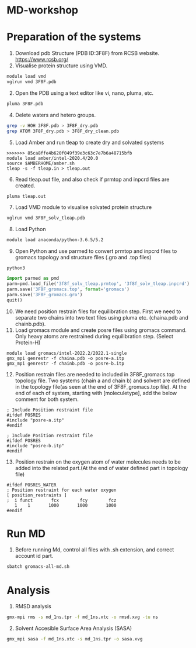 # MD-workshop
# Preparation of the systems
1. Download pdb Structure (PDB ID:3F8F) from RCSB website. https://www.rcsb.org/ 
2. Visualise protein structure using VMD.
```bash
module load vmd
vglrun vmd 3F8F.pdb
```
2. Open the PDB using a text editor like vi, nano, pluma, etc.
```bash
pluma 3F8F.pdb
```
4. Delete waters and hetero groups.
```bash
grep -v HOH 3F8F.pdb > 3F8F_dry.pdb
grep ATOM 3F8F_dry.pdb > 3F8F_dry_clean.pdb
```
5. Load Amber and run tleap to create dry and solvated systems
```
>>>>>>> 85ca8ffe4b620f049f39e3c63c7e7b6a48715bfb
module load amber/intel-2020.4/20.0
source $AMBERHOME/amber.sh
tleap -s -f tleap.in > tleap.out
```
6. Read tleap.out file, and also check if prmtop and inpcrd files are created.
```bash
pluma tleap.out
```
7. Load VMD module to visualise solvated protein structure
```bash
vglrun vmd 3F8F_solv_tleap.pdb
```
8. Load Python
```bash
module load anaconda/python-3.6.5/5.2
```
9. Open Python and use parmed to convert prmtop and inpcrd files to gromacs topology and structure files (.gro and .top files)
```
python3

```
```python
import parmed as pmd
parm=pmd.load_file('3f8f_solv_tleap.prmtop', '3f8f_solv_tleap.inpcrd')
parm.save('3F8F_gromacs.top', format='gromacs')
parm.save('3F8F_gromacs.gro')
quit()
```
10. We need position restrain files for equilibration step. First we need to separate two chains into two text files using pluma etc. (chaina.pdb and chainb.pdb). 
11. Load gromacs module and create posre files using gromacs command. Only heavy atoms are restrained during equilibration step. (Select Protein-H)
```
module load gromacs/intel-2022.2/2022.1-single
gmx_mpi genrestr -f chaina.pdb -o posre-a.itp
gmx_mpi genrestr -f chainb.pdb -o posre-b.itp
```
12. Position restrain files are needed to included in 3F8F_gromacs.top topology file. Two systems (chain a and chain b) and solvent are defined in the topology file(as seen at the end of 3F8F_gromacs.top file). At the end of each of system, starting with [moleculetype], add the below comment for both system.
```
; Include Position restraint file
#ifdef POSRES
#include "posre-a.itp"
#endif
```
```
; Include Position restraint file
#ifdef POSRES
#include "posre-b.itp"
#endif
```
13. Position restrain on the oxygen atom of water molecules needs to be added into the related part.(At the end of water defined part in topology file)
```
#ifdef POSRES_WATER
; Position restraint for each water oxygen
[ position_restraints ]
;  i funct       fcx        fcy        fcz
   1    1       1000       1000       1000
#endif
```
# Run MD
1. Before running Md, control all files with .sh extension, and correct account id part.
```bash
sbatch gromacs-all-md.sh
```
# Analysis
1. RMSD analysis
```bash
gmx-mpi rms -s md_1ns.tpr -f md_1ns.xtc -o rmsd.xvg -tu ns
```
2. Solvent Accesible Surface Area Analysis (SASA)
```bash
gmx_mpi sasa -f md_1ns.xtc -s md_1ns.tpr -o sasa.xvg
```


